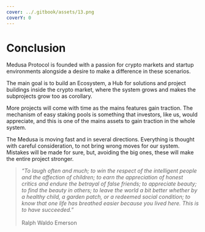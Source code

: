 ```yaml
---
cover: ../.gitbook/assets/13.png
coverY: 0
---
```


# Conclusion

Medusa Protocol is founded with a passion for crypto markets and startup environments alongside a desire to make a difference in these scenarios.

The main goal is to build an Ecosystem, a Hub for solutions and project buildings inside the crypto market, where the system grows and makes the subprojects grow too as corollary.

More projects will come with time as the mains features gain traction. The mechanism of easy staking pools is something that investors, like us, would appreciate, and this is one of the mains assets to gain traction in the whole system.

The Medusa is moving fast and in several directions. Everything is thought with careful consideration, to not bring wrong moves for our system. Mistakes will be made for sure, but, avoiding the big ones, these will make the entire project stronger.

> _“To laugh often and much; to win the respect of the intelligent people and the affection of children; to earn the appreciation of honest critics and endure the betrayal of false friends; to appreciate beauty; to find the beauty in others; to leave the world a bit better whether by a healthy child, a garden patch, or a redeemed social condition; to know that one life has breathed easier because you lived here. This is to have succeeded.”_ \
> \
> Ralph Waldo Emerson
